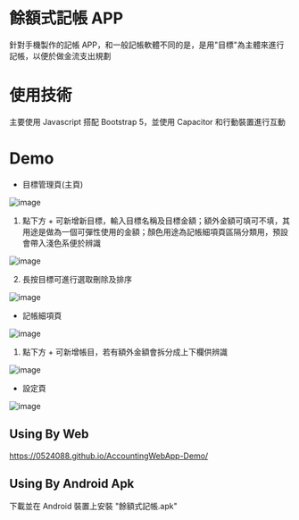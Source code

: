 # 餘額式記帳 APP
針對手機製作的記帳 APP，和一般記帳軟體不同的是，是用"目標"為主體來進行記帳，以便於做金流支出規劃

# 使用技術
主要使用 Javascript 搭配 Bootstrap 5，並使用 Capacitor 和行動裝置進行互動

# Demo
- 目標管理頁(主頁)

![image](https://github.com/user-attachments/assets/b4694e2f-78a1-4977-a305-80d9b1cbc8f6)


1. 點下方 + 可新增新目標，輸入目標名稱及目標金額；額外金額可填可不填，其用途是做為一個可彈性使用的金額；顏色用途為記帳細項頁區隔分類用，預設會帶入淺色系便於辨識

![image](https://github.com/user-attachments/assets/82f51329-1c17-46a0-969b-bb938a7bea27)

2. 長按目標可進行選取刪除及排序

![image](https://github.com/user-attachments/assets/64b1b882-7e31-450e-ab97-efc598b94ae8)

- 記帳細項頁

![image](https://github.com/user-attachments/assets/b50aa546-e170-4a4f-9258-cf9aa6bb9ee3)


1. 點下方 + 可新增帳目，若有額外金額會拆分成上下欄供辨識

![image](https://github.com/user-attachments/assets/2d2b484b-ce34-4659-94c8-e4554893af3c)


- 設定頁

![image](https://github.com/user-attachments/assets/25545144-47fa-4362-a0c8-b52092a8fd89)

## Using By Web
https://0524088.github.io/AccountingWebApp-Demo/

## Using By Android Apk
下載並在 Android 裝置上安裝 "餘額式記帳.apk"
